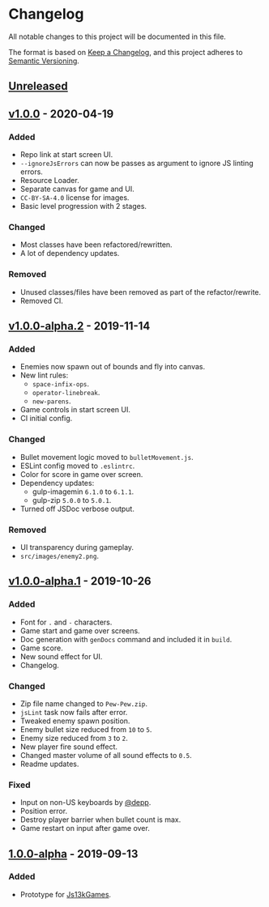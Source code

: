 # Changelog

All notable changes to this project will be documented in this file.

The format is based on [Keep a Changelog](https://keepachangelog.com/en/1.0.0/),
and this project adheres to [Semantic Versioning](https://semver.org/spec/v2.0.0.html).

## [Unreleased]

## [v1.0.0] - 2020-04-19

### Added

- Repo link at start screen UI.
- `--ignoreJsErrors` can now be passes as argument to ignore JS linting errors.
- Resource Loader.
- Separate canvas for game and UI.
- `CC-BY-SA-4.0` license for images.
- Basic level progression with 2 stages.

### Changed

- Most classes have been refactored/rewritten.
- A lot of dependency updates.

### Removed

- Unused classes/files have been removed as part of the refactor/rewrite.
- Removed CI.

## [v1.0.0-alpha.2] - 2019-11-14

### Added

- Enemies now spawn out of bounds and fly into canvas.
- New lint rules:
  - `space-infix-ops`.
  - `operator-linebreak`.
  - `new-parens`.
- Game controls in start screen UI.
- CI initial config.

### Changed

- Bullet movement logic moved to `bulletMovement.js`.
- ESLint config moved to `.eslintrc`.
- Color for score in game over screen.
- Dependency updates:
  - gulp-imagemin `6.1.0` to `6.1.1`.
  - gulp-zip `5.0.0` to `5.0.1`.
- Turned off JSDoc verbose output.

### Removed

- UI transparency during gameplay.
- `src/images/enemy2.png`.

## [v1.0.0-alpha.1] - 2019-10-26

### Added

- Font for `.` and `-` characters.
- Game start and game over screens.
- Doc generation with `genDocs` command and included it in `build`.
- Game score.
- New sound effect for UI.
- Changelog.

### Changed

- Zip file name changed to `Pew-Pew.zip`.
- `jsLint` task now fails after error.
- Tweaked enemy spawn position.
- Enemy bullet size reduced from `10` to `5`.
- Enemy size reduced from `3` to `2`.
- New player fire sound effect.
- Changed master volume of all sound effects to `0.5`.
- Readme updates.

### Fixed

- Input on non-US keyboards by [@depp](https://github.com/depp).
- Position error.
- Destroy player barrier when bullet count is max.
- Game restart on input after game over.

## [1.0.0-alpha] - 2019-09-13

### Added

- Prototype for [Js13kGames](https://js13kgames.com/).

[unreleased]: https://github.com/FR0ST1N/Pew-Pew/compare/master...develop
[v1.0.0]: https://github.com/FR0ST1N/Pew-Pew/compare/v1.0.0-alpha.2...v1.0.0
[v1.0.0-alpha.2]: https://github.com/FR0ST1N/Pew-Pew/compare/v1.0.0-alpha.1...v1.0.0-alpha.2
[v1.0.0-alpha.1]: https://github.com/FR0ST1N/Pew-Pew/compare/v1.0.0-alpha...v1.0.0-alpha.1
[1.0.0-alpha]: https://github.com/FR0ST1N/Pew-Pew/releases/tag/v1.0.0-alpha
